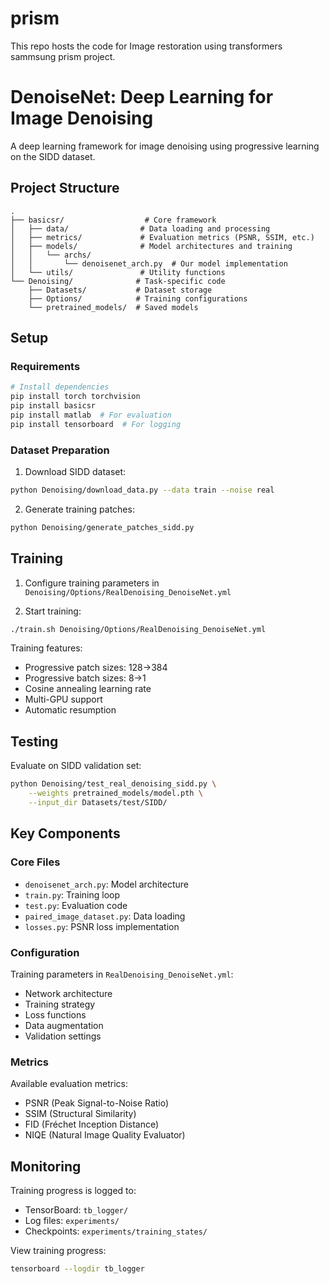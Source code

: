 # prism
This repo hosts the code for Image restoration using transformers sammsung prism project.
# DenoiseNet: Deep Learning for Image Denoising

A deep learning framework for image denoising using progressive learning on the SIDD dataset.

## Project Structure
```
.
├── basicsr/                  # Core framework
│   ├── data/                # Data loading and processing
│   ├── metrics/             # Evaluation metrics (PSNR, SSIM, etc.)
│   ├── models/              # Model architectures and training
│   │   └── archs/
│   │       └── denoisenet_arch.py  # Our model implementation
│   └── utils/               # Utility functions
└── Denoising/              # Task-specific code
    ├── Datasets/           # Dataset storage
    ├── Options/            # Training configurations
    └── pretrained_models/  # Saved models
```

## Setup

### Requirements
```bash
# Install dependencies
pip install torch torchvision
pip install basicsr
pip install matlab  # For evaluation
pip install tensorboard  # For logging
```

### Dataset Preparation
1. Download SIDD dataset:
```bash
python Denoising/download_data.py --data train --noise real
```

2. Generate training patches:
```bash
python Denoising/generate_patches_sidd.py
```

## Training

1. Configure training parameters in `Denoising/Options/RealDenoising_DenoiseNet.yml`

2. Start training:
```bash
./train.sh Denoising/Options/RealDenoising_DenoiseNet.yml
```

Training features:
- Progressive patch sizes: 128→384
- Progressive batch sizes: 8→1
- Cosine annealing learning rate
- Multi-GPU support
- Automatic resumption

## Testing

Evaluate on SIDD validation set:
```bash
python Denoising/test_real_denoising_sidd.py \
    --weights pretrained_models/model.pth \
    --input_dir Datasets/test/SIDD/
```

## Key Components

### Core Files
- `denoisenet_arch.py`: Model architecture
- `train.py`: Training loop
- `test.py`: Evaluation code
- `paired_image_dataset.py`: Data loading
- `losses.py`: PSNR loss implementation

### Configuration
Training parameters in `RealDenoising_DenoiseNet.yml`:
- Network architecture
- Training strategy
- Loss functions
- Data augmentation
- Validation settings

### Metrics
Available evaluation metrics:
- PSNR (Peak Signal-to-Noise Ratio)
- SSIM (Structural Similarity)
- FID (Fréchet Inception Distance)
- NIQE (Natural Image Quality Evaluator)

## Monitoring

Training progress is logged to:
- TensorBoard: `tb_logger/`
- Log files: `experiments/`
- Checkpoints: `experiments/training_states/`

View training progress:
```bash
tensorboard --logdir tb_logger
```

